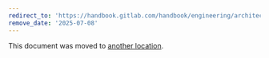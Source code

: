 ```yaml
---
redirect_to: 'https://handbook.gitlab.com/handbook/engineering/architecture/design-documents/activity_pub/'
remove_date: '2025-07-08'
---
```


This document was moved to [another location](https://handbook.gitlab.com/handbook/engineering/architecture/design-documents/activity_pub/).

<!-- This redirect file can be deleted after <2025-07-08>. -->
<!-- Redirects that point to other docs in the same project expire in three months. -->
<!-- Redirects that point to docs in a different project or site (for example, link is not relative and starts with `https:`) expire in one year. -->
<!-- Before deletion, see: https://docs.gitlab.com/ee/development/documentation/redirects.html -->

